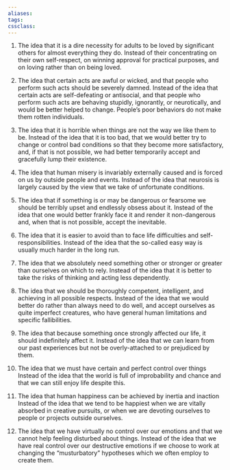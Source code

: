 ```yaml
---
aliases:
tags:
cssclass: 
---
```


1. The idea that it is a dire necessity for adults to be loved by significant others for almost everything they do. Instead of their concentrating on their own self-respect, on winning approval for practical purposes, and on loving rather than on being loved.

2. The idea that certain acts are awful or wicked, and that people who perform such acts should be severely damned. Instead of the idea that certain acts are self-defeating or antisocial, and that people who perform such acts are behaving stupidly, ignorantly, or neurotically, and would be better helped to change. People’s poor behaviors do not make them rotten individuals.

3. The idea that it is horrible when things are not the way we like them to be.  Instead of the idea that it is too bad, that we would better try to change or control bad conditions so that they become more satisfactory, and, if that is not possible, we had better temporarily accept and gracefully lump their existence.

4. The idea that human misery is invariably externally caused and is forced on us by outside people and events. Instead of the idea that neurosis is largely caused by the view that we take of unfortunate conditions.

5. The idea that if something is or may be dangerous or fearsome we should be terribly upset and endlessly obsess about it. Instead of the idea that one would better frankly face it and render it non-dangerous and, when that is not possible, accept the inevitable.

6. The idea that it is easier to avoid than to face life difficulties and self-responsibilities. Instead of the idea that the so-called easy way is usually much harder in the long run.

7. The idea that we absolutely need something other or stronger or greater than ourselves on which to rely. Instead of the idea that it is better to take the risks of thinking and acting less dependently.

8. The idea that we should be thoroughly competent, intelligent, and achieving in all possible respects. Instead of the idea that we would better do rather than always need to do well, and accept ourselves as quite imperfect creatures, who have general human limitations and specific fallibilities.

9. The idea that because something once strongly affected our life, it should indefinitely affect it. Instead of the idea that we can learn from our past experiences but not be overly-attached to or prejudiced by them.

10. The idea that we must have certain and perfect control over things Instead of the idea that the world is full of improbability and chance and that we can still enjoy life despite this.

11. The idea that human happiness can be achieved by inertia and inaction Instead of the idea that we tend to be happiest when we are vitally absorbed in creative pursuits, or when we are devoting ourselves to people or projects outside ourselves.

12. The idea that we have virtually no control over our emotions and that we cannot help feeling disturbed about things. Instead of the idea that we have real control over our destructive emotions if we choose to work at changing the “musturbatory” hypotheses which we often employ to create them.


